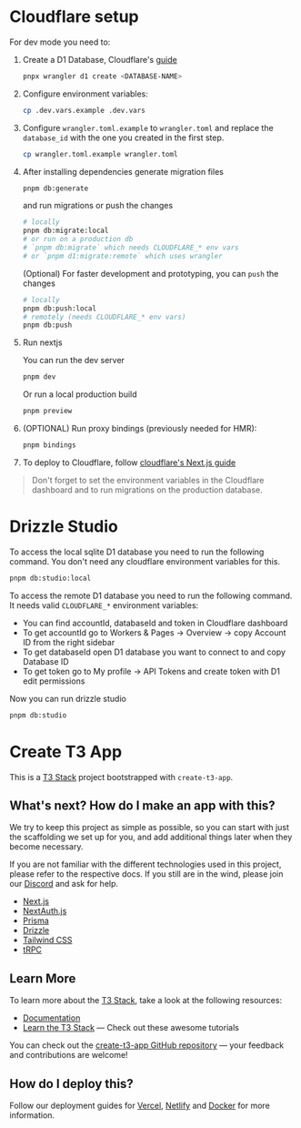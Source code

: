 # Cloudflare setup

For dev mode you need to:

1. Create a D1 Database, Cloudflare's [guide](https://developers.cloudflare.com/d1/get-started/#3-create-a-database)

   ```sh
   pnpx wrangler d1 create <DATABASE-NAME>
   ```

1. Configure environment variables:

   ```sh
   cp .dev.vars.example .dev.vars
   ```

1. Configure `wrangler.toml.example` to `wrangler.toml` and replace the `database_id` with the one you created in the first step.

   ```sh
   cp wrangler.toml.example wrangler.toml
   ```

1. After installing dependencies generate migration files

   ```sh
   pnpm db:generate
   ```

   and run migrations or push the changes

   ```sh
   # locally
   pnpm db:migrate:local
   # or run on a production db
   # `pnpm db:migrate` which needs CLOUDFLARE_* env vars
   # or `pnpm d1:migrate:remote` which uses wrangler
   ```

   (Optional) For faster development and prototyping, you can `push` the changes

   ```sh
   # locally
   pnpm db:push:local
   # remotely (needs CLOUDFLARE_* env vars)
   pnpm db:push
   ```

1. Run nextjs

   You can run the dev server

   ```sh
   pnpm dev
   ```

   Or run a local production build

   ```sh
   pnpm preview
   ```

1. (OPTIONAL) Run proxy bindings (previously needed for HMR):

   ```sh
   pnpm bindings
   ```

1. To deploy to Cloudflare, follow [cloudflare's Next.js guide](https://developers.cloudflare.com/pages/framework-guides/nextjs/deploy-a-nextjs-site/#connect-your-application-to-the-github-repository-via-the-cloudflare-dashboard)

> Don't forget to set the environment variables in the Cloudflare dashboard and to run migrations on the production database.

# Drizzle Studio

To access the local sqlite D1 database you need to run the following command.
You don't need any cloudflare environment variables for this.

```sh
pnpm db:studio:local
```

To access the remote D1 database you need to run the following command. It needs valid `CLOUDFLARE_*` environment variables:

- You can find accountId, databaseId and token in Cloudflare dashboard
- To get accountId go to Workers & Pages -> Overview -> copy Account ID from the right sidebar
- To get databaseId open D1 database you want to connect to and copy Database ID
- To get token go to My profile -> API Tokens and create token with D1 edit permissions

Now you can run drizzle studio

```sh
pnpm db:studio
```

# Create T3 App

This is a [T3 Stack](https://create.t3.gg/) project bootstrapped with `create-t3-app`.

## What's next? How do I make an app with this?

We try to keep this project as simple as possible, so you can start with just the scaffolding we set up for you, and add additional things later when they become necessary.

If you are not familiar with the different technologies used in this project, please refer to the respective docs. If you still are in the wind, please join our [Discord](https://t3.gg/discord) and ask for help.

- [Next.js](https://nextjs.org)
- [NextAuth.js](https://next-auth.js.org)
- [Prisma](https://prisma.io)
- [Drizzle](https://orm.drizzle.team)
- [Tailwind CSS](https://tailwindcss.com)
- [tRPC](https://trpc.io)

## Learn More

To learn more about the [T3 Stack](https://create.t3.gg/), take a look at the following resources:

- [Documentation](https://create.t3.gg/)
- [Learn the T3 Stack](https://create.t3.gg/en/faq#what-learning-resources-are-currently-available) — Check out these awesome tutorials

You can check out the [create-t3-app GitHub repository](https://github.com/t3-oss/create-t3-app) — your feedback and contributions are welcome!

## How do I deploy this?

Follow our deployment guides for [Vercel](https://create.t3.gg/en/deployment/vercel), [Netlify](https://create.t3.gg/en/deployment/netlify) and [Docker](https://create.t3.gg/en/deployment/docker) for more information.
